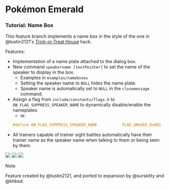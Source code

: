 # Pokémon Emerald
### Tutorial: Name Box

This feature branch implements a name box in the style of the one in @tustin2121's [Trick-or-Treat House](https://www.pokecommunity.com/showthread.php?p=10566982) hack.

Features: 
- Implementation of a name plate attached to the dialog box.
- New command `speakername [textPointer]` to set the name of the speaker to display in the box.
	- Examples in `examples/nameboxes`
	- Setting the speaker name to `NULL` hides the name plate.
	- Speaker name is automatically set to `NULL` in the `closemessage` command.
- Assign a flag from `include/constants/flags.h` to `OW_FLAG_SUPPRESS_SPEAKER_NAME` to dynamically disable/enable the nameplates
	- ie: 
	```C
	#define OW_FLAG_SUPPRESS_SPEAKER_NAME			FLAG_UNUSED_0x881
	```
- All trainers capable of trainer sight battles automatically have their trainer name as the speaker name when talking to them or being seen by them.


![](nameboxes/nameboxes-1.png)
![](nameboxes/nameboxes-2.png)
![](nameboxes/nameboxes-3.png)

> [!NOTE]
> Feature created by @tustin2121, and ported to expansion by @surskitty and @khbsd.